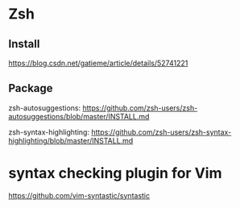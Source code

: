 # Zsh
## Install
https://blog.csdn.net/gatieme/article/details/52741221

## Package
zsh-autosuggestions: 
https://github.com/zsh-users/zsh-autosuggestions/blob/master/INSTALL.md

zsh-syntax-highlighting: 
https://github.com/zsh-users/zsh-syntax-highlighting/blob/master/INSTALL.md

# syntax checking plugin for Vim
https://github.com/vim-syntastic/syntastic


